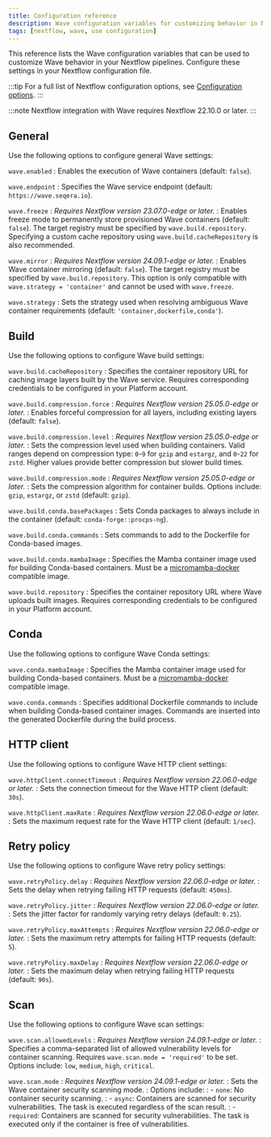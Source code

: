 ```yaml
---
title: Configuration reference
description: Wave configuration variables for customizing behavior in Nextflow pipelines
tags: [nextflow, wave, use configuration]
---
```


This reference lists the Wave configuration variables that can be used to customize Wave behavior in your Nextflow pipelines. Configure these settings in your Nextflow configuration file.

:::tip
For a full list of Nextflow configuration options, see [Configuration options](https://www.nextflow.io/docs/latest/reference/config.html).
:::

:::note
Nextflow integration with Wave requires Nextflow 22.10.0 or later.
:::

## General

Use the following options to configure general Wave settings:

`wave.enabled`
: Enables the execution of Wave containers (default: `false`).

`wave.endpoint`
: Specifies the Wave service endpoint (default: `https://wave.seqera.io`).

`wave.freeze`
: _Requires Nextflow version 23.07.0-edge or later._
: Enables freeze mode to permanently store provisioned Wave containers (default: `false`).
  The target registry must be specified by `wave.build.repository`.
  Specifying a custom cache repository using `wave.build.cacheRepository` is also recommended.

`wave.mirror`
: _Requires Nextflow version 24.09.1-edge or later._
: Enables Wave container mirroring (default: `false`).
  The target registry must be specified by `wave.build.repository`.
  This option is only compatible with `wave.strategy = 'container'` and cannot be used with `wave.freeze`.

`wave.strategy`
: Sets the strategy used when resolving ambiguous Wave container requirements (default: `'container,dockerfile,conda'`).

## Build

Use the following options to configure Wave build settings:

`wave.build.cacheRepository`
: Specifies the container repository URL for caching image layers built by the Wave service.
  Requires corresponding credentials to be configured in your Platform account.

`wave.build.compression.force`
: _Requires Nextflow version 25.05.0-edge or later._
: Enables forceful compression for all layers, including existing layers (default: `false`).

`wave.build.compression.level`
: _Requires Nextflow version 25.05.0-edge or later._
: Sets the compression level used when building containers. Valid ranges depend on compression type: `0`-`9` for `gzip` and `estargz`, and `0`-`22` for `zstd`. Higher values provide better compression but slower build times.

`wave.build.compression.mode`
: _Requires Nextflow version 25.05.0-edge or later._
: Sets the compression algorithm for container builds. Options include: `gzip`, `estargz`, or `zstd` (default: `gzip`).

`wave.build.conda.basePackages`
: Sets Conda packages to always include in the container (default: `conda-forge::procps-ng`).

`wave.build.conda.commands`
: Sets commands to add to the Dockerfile for Conda-based images.

`wave.build.conda.mambaImage`
: Specifies the Mamba container image used for building Conda-based containers.
  Must be a [micromamba-docker](https://github.com/mamba-org/micromamba-docker) compatible image.

`wave.build.repository`
: Specifies the container repository URL where Wave uploads built images.
  Requires corresponding credentials to be configured in your Platform account.

## Conda

Use the following options to configure Wave Conda settings:

`wave.conda.mambaImage`
: Specifies the Mamba container image used for building Conda-based containers.
  Must be a [micromamba-docker](https://github.com/mamba-org/micromamba-docker) compatible image.

`wave.conda.commands`
: Specifies additional Dockerfile commands to include when building Conda-based container images.
  Commands are inserted into the generated Dockerfile during the build process.

## HTTP client

Use the following options to configure Wave  HTTP client settings:

`wave.httpClient.connectTimeout`
: _Requires Nextflow version 22.06.0-edge or later._
: Sets the connection timeout for the Wave HTTP client (default: `30s`).

`wave.httpClient.maxRate`
: _Requires Nextflow version 22.06.0-edge or later._
: Sets the maximum request rate for the Wave HTTP client (default: `1/sec`).

## Retry policy

Use the following options to configure Wave retry policy settings:

`wave.retryPolicy.delay`
: _Requires Nextflow version 22.06.0-edge or later._
: Sets the delay when retrying failing HTTP requests (default: `450ms`).

`wave.retryPolicy.jitter`
: _Requires Nextflow version 22.06.0-edge or later._
: Sets the jitter factor for randomly varying retry delays (default: `0.25`).

`wave.retryPolicy.maxAttempts`
: _Requires Nextflow version 22.06.0-edge or later._
: Sets the maximum retry attempts for failing HTTP requests (default: `5`).

`wave.retryPolicy.maxDelay`
: _Requires Nextflow version 22.06.0-edge or later._
: Sets the maximum delay when retrying failing HTTP requests (default: `90s`).

## Scan

Use the following options to configure Wave scan settings:

`wave.scan.allowedLevels`
: _Requires Nextflow version 24.09.1-edge or later._
: Specifies a comma-separated list of allowed vulnerability levels for container scanning. Requires `wave.scan.mode = 'required'` to be set.
  Options include: `low`, `medium`, `high`, `critical`.

`wave.scan.mode`
: _Requires Nextflow version 24.09.1-edge or later._
: Sets the Wave container security scanning mode.
: Options include:
: - `none`: No container security scanning.
: - `async`: Containers are scanned for security vulnerabilities. The task is executed regardless of the scan result.
: - `required`: Containers are scanned for security vulnerabilities. The task is executed only if the container is free of vulnerabilities.
